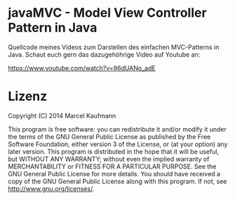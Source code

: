 javaMVC - Model View Controller Pattern in Java
=======

Quellcode meines Videos zum Darstellen des einfachen MVC-Patterns in Java. Schaut euch gern das dazugehöhrige Video auf Youtube an:

https://www.youtube.com/watch?v=96dUANo_adE

Lizenz
=======
Copyright (C) 2014 Marcel Kaufmann

This program is free software: you can redistribute it and/or modify
it under the terms of the GNU General Public License as published by
the Free Software Foundation, either version 3 of the License, or
(at your option) any later version.
This program is distributed in the hope that it will be useful,
but WITHOUT ANY WARRANTY; without even the implied warranty of
MERCHANTABILITY or FITNESS FOR A PARTICULAR PURPOSE. See the
GNU General Public License for more details.
You should have received a copy of the GNU General Public License
along with this program. If not, see <http://www.gnu.org/licenses/>.
